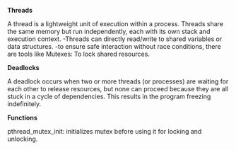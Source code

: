 **Threads**  

A thread is a lightweight unit of execution within a process. Threads share the same memory but run independently, each with its own stack and execution context.
-Threads can directly read/write to shared variables or data structures.
-to ensure safe interaction without race conditions, there are tools like
    Mutexes: To lock shared resources.

**Deadlocks**  

A deadlock occurs when two or more threads (or processes) are waiting for each other to release resources, but none can proceed because they are all stuck in a cycle of dependencies. This results in the program freezing indefinitely.

**Functions**  

pthread_mutex_init: initializes mutex before using it for locking and unlocking.

